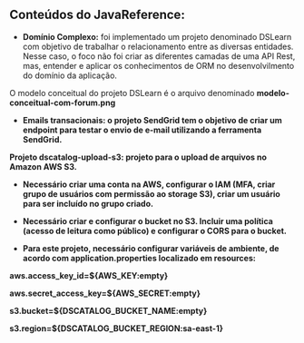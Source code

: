 ## Conteúdos do JavaReference:

- <b>Domínio Complexo:</b> foi implementado um projeto denominado DSLearn com objetivo de trabalhar o relacionamento entre as diversas entidades. Nesse caso, o foco não foi criar as diferentes camadas de uma API Rest, mas, entender e aplicar os conhecimentos de ORM no desenvolvilmento do domínio da aplicação.
  
O modelo conceitual do projeto DSLearn é o arquivo denominado <b>modelo-conceitual-com-forum.png<b/>

- <b>Emails transacionais:</b> o projeto SendGrid tem o objetivo de criar um endpoint para testar o envio de e-mail utilizando a ferramenta SendGrid.

Projeto <b>dscatalog-upload-s3:</b> projeto para o upload de arquivos no Amazon AWS S3.
- Necessário criar uma conta na AWS, configurar o IAM (MFA, criar grupo de usuários com permissão ao storage S3), criar um usuário para ser incluído no grupo criado.

- Necessário criar e configurar o bucket no S3. Incluir uma política (acesso de leitura como público) e configurar o CORS para o bucket.

- Para este projeto, necessário configurar variáveis de ambiente, de acordo com application.properties localizado em resources:

aws.access_key_id=${AWS_KEY:empty}

aws.secret_access_key=${AWS_SECRET:empty}

s3.bucket=${DSCATALOG_BUCKET_NAME:empty}

s3.region=${DSCATALOG_BUCKET_REGION:sa-east-1}
